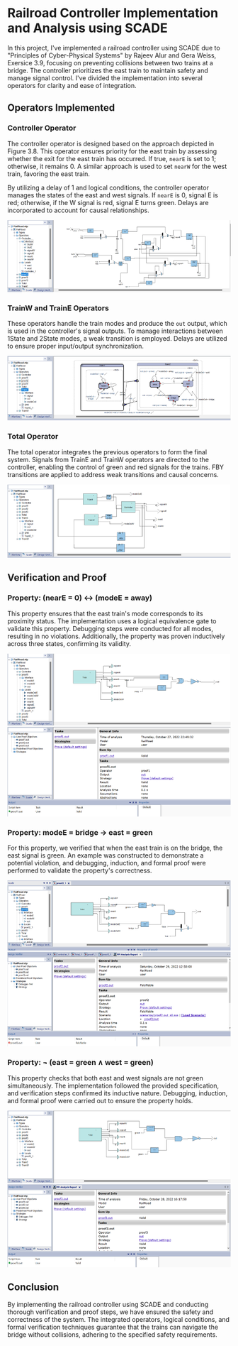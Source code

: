 # Railroad Controller Implementation and Analysis using SCADE

In this project, I've implemented a railroad controller using SCADE due to "Principles of Cyber-Physical Systems" by Rajeev Alur and Gera Weiss, Exersice 3.9, focusing on preventing collisions between two trains at a bridge. The controller prioritizes the east train to maintain safety and manage signal control. I've divided the implementation into several operators for clarity and ease of integration.


## Operators Implemented

### Controller Operator

The controller operator is designed based on the approach depicted in Figure 3.8. This operator ensures priority for the east train by assessing whether the exit for the east train has occurred. If true, `nearE` is set to 1; otherwise, it remains 0. A similar approach is used to set `nearW` for the west train, favoring the east train.

By utilizing a delay of 1 and logical conditions, the controller operator manages the states of the east and west signals. If `nearE` is 0, signal E is red; otherwise, if the W signal is red, signal E turns green. Delays are incorporated to account for causal relationships.

<div style="text-align:center;">
  <img src="1.png" alt="State Transition Diagram">
</div>

### TrainW and TrainE Operators

These operators handle the train modes and produce the `out` output, which is used in the controller's signal outputs. To manage interactions between 1State and 2State modes, a weak transition is employed. Delays are utilized to ensure proper input/output synchronization.

<div style="text-align:center;">
  <img src="2.png" alt="State Transition Diagram">
</div>

### Total Operator

The total operator integrates the previous operators to form the final system. Signals from TrainE and TrainW operators are directed to the controller, enabling the control of green and red signals for the trains. FBY transitions are applied to address weak transitions and causal concerns.

<div style="text-align:center;">
  <img src="3.png" alt="State Transition Diagram">
</div>

## Verification and Proof

### Property: (nearE = 0) ↔ (modeE = away)

This property ensures that the east train's mode corresponds to its proximity status. The implementation uses a logical equivalence gate to validate this property. Debugging steps were conducted for all modes, resulting in no violations. Additionally, the property was proven inductively across three states, confirming its validity.

<div style="text-align:center;">
  <img src="11.png" alt="State Transition Diagram">
</div>


<div style="text-align:center;">
  <img src="111.png" alt="State Transition Diagram">
</div>


### Property: modeE = bridge → east = green

For this property, we verified that when the east train is on the bridge, the east signal is green. An example was constructed to demonstrate a potential violation, and debugging, induction, and formal proof were performed to validate the property's correctness.

<div style="text-align:center;">
  <img src="21.png" alt="State Transition Diagram">
</div>

<div style="text-align:center;">
  <img src="22.png" alt="State Transition Diagram">
</div>

### Property: ¬ (east = green ∧ west = green)

This property checks that both east and west signals are not green simultaneously. The implementation followed the provided specification, and verification steps confirmed its inductive nature. Debugging, induction, and formal proof were carried out to ensure the property holds.

<div style="text-align:center;">
  <img src="31.png" alt="State Transition Diagram">
</div>

<div style="text-align:center;">
  <img src="33.png" alt="State Transition Diagram">
</div>

## Conclusion

By implementing the railroad controller using SCADE and conducting thorough verification and proof steps, we have ensured the safety and correctness of the system. The integrated operators, logical conditions, and formal verification techniques guarantee that the trains can navigate the bridge without collisions, adhering to the specified safety requirements.
